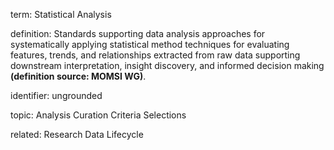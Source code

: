 term: Statistical Analysis

definition: Standards supporting data analysis approaches for systematically applying statistical method techniques for evaluating features, trends, and relationships extracted from raw data supporting downstream interpretation, insight discovery, and informed decision making **(definition source: MOMSI WG)**.

identifier: ungrounded

topic: Analysis Curation Criteria Selections

related: Research Data Lifecycle